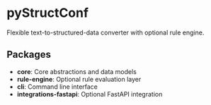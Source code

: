 # pyStructConf

Flexible text-to-structured-data converter with optional rule engine.

## Packages
- **core**: Core abstractions and data models
- **rule-engine**: Optional rule evaluation layer
- **cli**: Command line interface
- **integrations-fastapi**: Optional FastAPI integration
